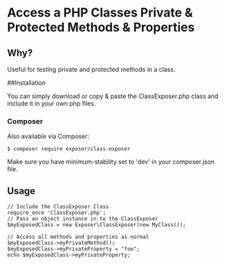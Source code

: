 
# Access a PHP Classes Private & Protected Methods & Properties

## Why?

Useful for testing private and protected methods in a class.

##Installation

You can simply download or copy & paste the ClassExposer.php class
and include it in your own php files.

### Composer

Also available via Composer:

`$ composer require exposer/class-exposer`

Make sure you have minimum-stability set to 'dev' in your
composer.json file.

## Usage

```
// Include the ClassExposer Class
require_once 'ClassExposer.php';
// Pass an object instance in to the ClassExposer
$myExposedClass = new Exposer\ClassExposer(new MyClass());

// Access all methods and properties as normal
$myExposedClass->myPrivateMethod();
$myExposedClass->myPrivateProperty = "foo";
echo $myExposedClass->myPrivateProperty;
```